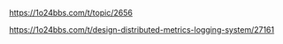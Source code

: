 https://1o24bbs.com/t/topic/2656

https://1o24bbs.com/t/design-distributed-metrics-logging-system/27161